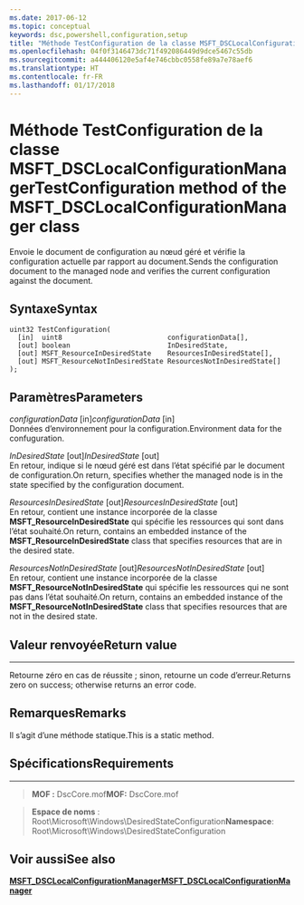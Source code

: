 ```yaml
---
ms.date: 2017-06-12
ms.topic: conceptual
keywords: dsc,powershell,configuration,setup
title: "Méthode TestConfiguration de la classe MSFT_DSCLocalConfigurationManager"
ms.openlocfilehash: 04f0f3146473dc71f492086449d9dce5467c55db
ms.sourcegitcommit: a444406120e5af4e746cbbc0558fe89a7e78aef6
ms.translationtype: HT
ms.contentlocale: fr-FR
ms.lasthandoff: 01/17/2018
---
```

# <a name="testconfiguration-method-of-the-msftdsclocalconfigurationmanager-class"></a><span data-ttu-id="6ce2d-103">Méthode TestConfiguration de la classe MSFT_DSCLocalConfigurationManager</span><span class="sxs-lookup"><span data-stu-id="6ce2d-103">TestConfiguration method of the MSFT_DSCLocalConfigurationManager class</span></span>

<span data-ttu-id="6ce2d-104">Envoie le document de configuration au nœud géré et vérifie la configuration actuelle par rapport au document.</span><span class="sxs-lookup"><span data-stu-id="6ce2d-104">Sends the configuration document to the managed node and verifies the current configuration against the document.</span></span>

<a name="syntax"></a><span data-ttu-id="6ce2d-105">Syntaxe</span><span class="sxs-lookup"><span data-stu-id="6ce2d-105">Syntax</span></span>
------

```mof
uint32 TestConfiguration(
  [in]  uint8                          configurationData[],
  [out] boolean                        InDesiredState,
  [out] MSFT_ResourceInDesiredState    ResourcesInDesiredState[],
  [out] MSFT_ResourceNotInDesiredState ResourcesNotInDesiredState[]
);
```

<a name="parameters"></a><span data-ttu-id="6ce2d-106">Paramètres</span><span class="sxs-lookup"><span data-stu-id="6ce2d-106">Parameters</span></span>
----------

<span data-ttu-id="6ce2d-107">*configurationData* \[in\]</span><span class="sxs-lookup"><span data-stu-id="6ce2d-107">*configurationData* \[in\]</span></span>  
<span data-ttu-id="6ce2d-108">Données d’environnement pour la configuration.</span><span class="sxs-lookup"><span data-stu-id="6ce2d-108">Environment data for the confuguration.</span></span>

<span data-ttu-id="6ce2d-109">*InDesiredState* \[out\]</span><span class="sxs-lookup"><span data-stu-id="6ce2d-109">*InDesiredState* \[out\]</span></span>  
<span data-ttu-id="6ce2d-110">En retour, indique si le nœud géré est dans l’état spécifié par le document de configuration.</span><span class="sxs-lookup"><span data-stu-id="6ce2d-110">On return, specifies whether the managed node is in the state specified by the configuration document.</span></span>

<span data-ttu-id="6ce2d-111">*ResourcesInDesiredState* \[out\]</span><span class="sxs-lookup"><span data-stu-id="6ce2d-111">*ResourcesInDesiredState* \[out\]</span></span>  
<span data-ttu-id="6ce2d-112">En retour, contient une instance incorporée de la classe **MSFT_ResourceInDesiredState** qui spécifie les ressources qui sont dans l’état souhaité.</span><span class="sxs-lookup"><span data-stu-id="6ce2d-112">On return, contains an embedded instance of the **MSFT_ResourceInDesiredState** class that specifies resources that are in the desired state.</span></span>

<span data-ttu-id="6ce2d-113">*ResourcesNotInDesiredState* \[out\]</span><span class="sxs-lookup"><span data-stu-id="6ce2d-113">*ResourcesNotInDesiredState* \[out\]</span></span>  
<span data-ttu-id="6ce2d-114">En retour, contient une instance incorporée de la classe **MSFT_ResourceNotInDesiredState** qui spécifie les ressources qui ne sont pas dans l’état souhaité.</span><span class="sxs-lookup"><span data-stu-id="6ce2d-114">On return, contains an embedded instance of the **MSFT_ResourceNotInDesiredState** class that specifies resources that are not in the desired state.</span></span>

## <a name="return-value"></a><span data-ttu-id="6ce2d-115">Valeur renvoyée</span><span class="sxs-lookup"><span data-stu-id="6ce2d-115">Return value</span></span>
------------

<span data-ttu-id="6ce2d-116">Retourne zéro en cas de réussite ; sinon, retourne un code d’erreur.</span><span class="sxs-lookup"><span data-stu-id="6ce2d-116">Returns zero on success; otherwise returns an error code.</span></span>

## <a name="remarks"></a><span data-ttu-id="6ce2d-117">Remarques</span><span class="sxs-lookup"><span data-stu-id="6ce2d-117">Remarks</span></span>

<span data-ttu-id="6ce2d-118">Il s’agit d’une méthode statique.</span><span class="sxs-lookup"><span data-stu-id="6ce2d-118">This is a static method.</span></span>

## <a name="requirements"></a><span data-ttu-id="6ce2d-119">Spécifications</span><span class="sxs-lookup"><span data-stu-id="6ce2d-119">Requirements</span></span>
------------
><span data-ttu-id="6ce2d-120">**MOF :** DscCore.mof</span><span class="sxs-lookup"><span data-stu-id="6ce2d-120">**MOF:** DscCore.mof</span></span>

><span data-ttu-id="6ce2d-121">**Espace de noms** : Root\Microsoft\Windows\DesiredStateConfiguration</span><span class="sxs-lookup"><span data-stu-id="6ce2d-121">**Namespace**: Root\Microsoft\Windows\DesiredStateConfiguration</span></span>


## <a name="see-also"></a><span data-ttu-id="6ce2d-122">Voir aussi</span><span class="sxs-lookup"><span data-stu-id="6ce2d-122">See also</span></span>


[<span data-ttu-id="6ce2d-123">**MSFT_DSCLocalConfigurationManager**</span><span class="sxs-lookup"><span data-stu-id="6ce2d-123">**MSFT_DSCLocalConfigurationManager**</span></span>](msft-dsclocalconfigurationmanager.md)


 

 



